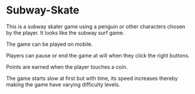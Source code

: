 # Subway-Skate

This is a subway skater game using a penguin or other characters chosen by the player. It looks like the subway surf game.

The game can be played on mobile.

Players can pause or end the game at will when they click the right buttons.

Points are earned when the player touches a coin.

The game starts slow at first but with time, its speed increases thereby making the game have varying difficulty levels.
